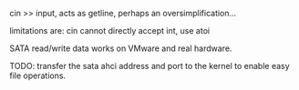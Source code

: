 cin >> input, acts as getline, perhaps an oversimplification...

limitations are: cin cannot directly accept int, use atoi

SATA read/write data works on VMware and real hardware.

TODO: transfer the sata ahci address and port to the kernel to enable easy file operations.
